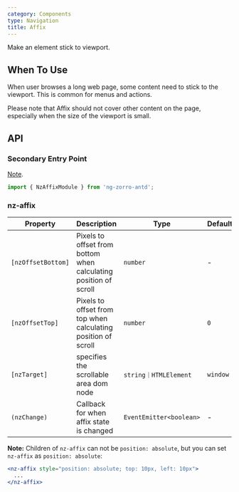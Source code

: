 ```yaml
---
category: Components
type: Navigation
title: Affix
---
```


Make an element stick to viewport.

## When To Use

When user browses a long web page, some content need to stick to the viewport. This is common for menus and actions.

Please note that Affix should not cover other content on the page, especially when the size of the viewport is small.

## API

### Secondary Entry Point

[Note](/docs/getting-started/en#secondary-entry-points).

```ts
import { NzAffixModule } from 'ng-zorro-antd';
```

### nz-affix

| Property | Description | Type | Default |
| -------- | ----------- | ---- | ------- |
| `[nzOffsetBottom]` | Pixels to offset from bottom when calculating position of scroll | `number` | - |
| `[nzOffsetTop]` | Pixels to offset from top when calculating position of scroll | `number` | `0` |
| `[nzTarget]` | specifies the scrollable area dom node | `string｜HTMLElement` | `window` |
| `(nzChange)` | Callback for when affix state is changed | `EventEmitter<boolean>` | - |

**Note:** Children of `nz-affix` can not be `position: absolute`, but you can set `nz-affix` as `position: absolute`:

```jsx
<nz-affix style="position: absolute; top: 10px, left: 10px">
  ...
</nz-affix>
```
